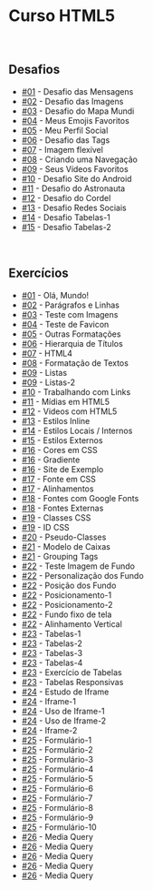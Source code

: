 <h1>Curso HTML5</h1>

<br>

<h2>Desafios</h2>

<ul>
  <li><a href="https://aleretamero.github.io/curso-em-video/html-css/desafios/d001/">#01</a> - Desafio das Mensagens</li>
  <li><a href="https://aleretamero.github.io/curso-em-video/html-css/desafios/d002/">#02</a> - Desafio das Imagens</li>
  <li><a href="https://aleretamero.github.io/curso-em-video/html-css/desafios/d003/">#03</a> - Desafio do Mapa Mundi</li>
  <li><a href="https://aleretamero.github.io/curso-em-video/html-css/desafios/d004/">#04</a> - Meus Emojis Favoritos</li>
  <li><a href="https://aleretamero.github.io/curso-em-video/html-css/desafios/d005/">#05</a> - Meu Perfil Social</li>
  <li><a href="https://aleretamero.github.io/curso-em-video/html-css/desafios/d006/">#06</a> - Desafio das Tags</li>
  <li><a href="https://aleretamero.github.io/curso-em-video/html-css/desafios/d007/">#07</a> - Imagem flexível</li>
  <li><a href="https://aleretamero.github.io/curso-em-video/html-css/desafios/d008/">#08</a> - Criando uma Navegação</li>
  <li><a href="https://aleretamero.github.io/curso-em-video/html-css/desafios/d009/">#09</a> - Seus Vídeos Favoritos</li>
  <li><a href="https://aleretamero.github.io/curso-em-video/html-css/desafios/d010/">#10</a> - Desafio Site do Android</li>
  <li><a href="https://aleretamero.github.io/curso-em-video/html-css/desafios/d011/">#11</a> - Desafio do Astronauta</li>
  <li><a href="https://aleretamero.github.io/curso-em-video/html-css/desafios/d012/">#12</a> - Desafio do Cordel</li>
  <li><a href="https://aleretamero.github.io/curso-em-video/html-css/desafios/d013/">#13</a> - Desafio Redes Sociais</li>
  <li><a href="https://aleretamero.github.io/curso-em-video/html-css/desafios/d014/">#14</a> - Desafio Tabelas-1</li>
  <li><a href="https://aleretamero.github.io/curso-em-video/html-css/desafios/d015/">#15</a> - Desafio Tabelas-2</li>
</ul>

<br>

<h2>Exercícios</h2>

<ul>
  <li><a href="https://aleretamero.github.io/curso-em-video/html-css/exercicios/ex001/">#01</a> - Olá, Mundo!</li>
  <li><a href="https://aleretamero.github.io/curso-em-video/html-css/exercicios/ex002/">#02</a> - Parágrafos e Linhas</li>
  <li><a href="https://aleretamero.github.io/curso-em-video/html-css/exercicios/ex003/">#03</a> - Teste com Imagens</li>
  <li><a href="https://aleretamero.github.io/curso-em-video/html-css/exercicios/ex004/">#04</a> - Teste de Favicon</li>
  <li><a href="https://aleretamero.github.io/curso-em-video/html-css/exercicios/ex005/">#05</a> - Outras Formatações</li>
  <li><a href="https://aleretamero.github.io/curso-em-video/html-css/exercicios/ex006/">#06</a> - Hierarquia de Títulos</li>
  <li><a href="https://aleretamero.github.io/curso-em-video/html-css/exercicios/ex007/">#07</a> - HTML4</li>
  <li><a href="https://aleretamero.github.io/curso-em-video/html-css/exercicios/ex008/">#08</a> - Formatação de Textos</li>
  <li><a href="https://aleretamero.github.io/curso-em-video/html-css/exercicios/ex009/">#09</a> - Listas</li>
  <li><a href="https://aleretamero.github.io/curso-em-video/html-css/exercicios/ex009/listas.html">#09</a> - Listas-2</li>
  <li><a href="https://aleretamero.github.io/curso-em-video/html-css/exercicios/ex010/">#10</a> - Trabalhando com Links</li>
  <li><a href="https://aleretamero.github.io/curso-em-video/html-css/exercicios/ex011/">#11</a> - Mídias em HTML5</li>
  <li><a href="https://aleretamero.github.io/curso-em-video/html-css/exercicios/ex012/">#12</a> - Videos com HTML5</li>
  <li><a href="https://aleretamero.github.io/curso-em-video/html-css/exercicios/ex013/">#13</a> - Estilos Inline</li>
  <li><a href="https://aleretamero.github.io/curso-em-video/html-css/exercicios/ex014/">#14</a> - Estilos Locais / Internos</li>
  <li><a href="https://aleretamero.github.io/curso-em-video/html-css/exercicios/ex015/">#15</a> - Estilos Externos</li>
  <li><a href="https://aleretamero.github.io/curso-em-video/html-css/exercicios/ex016/cor01.html">#16</a> - Cores em CSS</li>
  <li><a href="https://aleretamero.github.io/curso-em-video/html-css/exercicios/ex016/cor02.html">#16</a> - Gradiente</li>
  <li><a href="https://aleretamero.github.io/curso-em-video/html-css/exercicios/ex016/cor03.html">#16</a> - Site de Exemplo</li>
  <li><a href="https://aleretamero.github.io/curso-em-video/html-css/exercicios/ex017/fonte01.html">#17</a> - Fonte em CSS</li>
  <li><a href="https://aleretamero.github.io/curso-em-video/html-css/exercicios/ex017/fonte02.html">#17</a> - Alinhamentos</li>
  <li><a href="https://aleretamero.github.io/curso-em-video/html-css/exercicios/ex018/fonte01.html">#18</a> - Fontes com Google Fonts</li>
  <li><a href="https://aleretamero.github.io/curso-em-video/html-css/exercicios/ex018/fonte02.html">#18</a> - Fontes Externas</li>
  <li><a href="https://aleretamero.github.io/curso-em-video/html-css/exercicios/ex019/classes.html">#19</a> - Classes CSS</li>
  <li><a href="https://aleretamero.github.io/curso-em-video/html-css/exercicios/ex019/id.html">#19</a> - ID CSS</li>
  <li><a href="https://aleretamero.github.io/curso-em-video/html-css/exercicios/ex020/">#20</a> - Pseudo-Classes</li>
  <li><a href="https://aleretamero.github.io/curso-em-video/html-css/exercicios/ex021/caixa01.html">#21</a> - Modelo de Caixas</li>
  <li><a href="https://aleretamero.github.io/curso-em-video/html-css/exercicios/ex021/caixa02.html">#21</a> - Grouping Tags</li>
  <li><a href="https://aleretamero.github.io/curso-em-video/html-css/exercicios/ex022/fundo001.html">#22</a> - Teste Imagem de Fundo</li>
  <li><a href="https://aleretamero.github.io/curso-em-video/html-css/exercicios/ex022/fundo002.html">#22</a> - Personalização dos Fundo</li>
  <li><a href="https://aleretamero.github.io/curso-em-video/html-css/exercicios/ex022/fundo003.html">#22</a> - Posição dos Fundo</li>
  <li><a href="https://aleretamero.github.io/curso-em-video/html-css/exercicios/ex022/fundo004.html">#22</a> - Posicionamento-1</li>
  <li><a href="https://aleretamero.github.io/curso-em-video/html-css/exercicios/ex022/fundo005.html">#22</a> - Posicionamento-2</li>
  <li><a href="https://aleretamero.github.io/curso-em-video/html-css/exercicios/ex022/fundo006.html">#22</a> - Fundo fixo de tela</li>
  <li><a href="https://aleretamero.github.io/curso-em-video/html-css/exercicios/ex022/fundo007.html">#22</a> - Alinhamento Vertical</li>
  <li><a href="https://aleretamero.github.io/curso-em-video/html-css/exercicios/ex023/tabela001.html">#23</a> - Tabelas-1</li>
  <li><a href="https://aleretamero.github.io/curso-em-video/html-css/exercicios/ex023/tabela002.html">#23</a> - Tabelas-2</li>
  <li><a href="https://aleretamero.github.io/curso-em-video/html-css/exercicios/ex023/tabela003.html">#23</a> - Tabelas-3</li>
  <li><a href="https://aleretamero.github.io/curso-em-video/html-css/exercicios/ex023/tabela004.html">#23</a> - Tabelas-4</li>
  <li><a href="https://aleretamero.github.io/curso-em-video/html-css/exercicios/ex023/tabela005.html">#23</a> - Exercício de Tabelas</li>
  <li><a href="https://aleretamero.github.io/curso-em-video/html-css/exercicios/ex023/tabela006.html">#23</a> - Tabelas Responsivas</li>
  <li><a href="https://aleretamero.github.io/curso-em-video/html-css/exercicios/ex024/iframe001.html">#24</a> - Estudo de Iframe</li>
  <li><a href="https://aleretamero.github.io/curso-em-video/html-css/exercicios/ex024/iframe002.html">#24</a> - Iframe-1</li>
  <li><a href="https://aleretamero.github.io/curso-em-video/html-css/exercicios/ex024/iframe003.html">#24</a> - Uso de Iframe-1</li>
  <li><a href="https://aleretamero.github.io/curso-em-video/html-css/exercicios/ex024/iframe004.html">#24</a> - Uso de Iframe-2</li>
  <li><a href="https://aleretamero.github.io/curso-em-video/html-css/exercicios/ex024/iframe005.html">#24</a> - Iframe-2</li>
  <li><a href="https://aleretamero.github.io/curso-em-video/html-css/exercicios/ex025/form001.html">#25</a> - Formulário-1</li>
  <li><a href="https://aleretamero.github.io/curso-em-video/html-css/exercicios/ex025/form002.html">#25</a> - Formulário-2</li>
  <li><a href="https://aleretamero.github.io/curso-em-video/html-css/exercicios/ex025/form003.html">#25</a> - Formulário-3</li>
  <li><a href="https://aleretamero.github.io/curso-em-video/html-css/exercicios/ex025/form004.html">#25</a> - Formulário-4</li>
  <li><a href="https://aleretamero.github.io/curso-em-video/html-css/exercicios/ex025/form005.html">#25</a> - Formulário-5</li>
  <li><a href="https://aleretamero.github.io/curso-em-video/html-css/exercicios/ex025/form006.html">#25</a> - Formulário-6</li>
  <li><a href="https://aleretamero.github.io/curso-em-video/html-css/exercicios/ex025/form007.html">#25</a> - Formulário-7</li>
  <li><a href="https://aleretamero.github.io/curso-em-video/html-css/exercicios/ex025/form008.html">#25</a> - Formulário-8</li>
  <li><a href="https://aleretamero.github.io/curso-em-video/html-css/exercicios/ex025/form009.html">#25</a> - Formulário-9</li>
  <li><a href="https://aleretamero.github.io/curso-em-video/html-css/exercicios/ex025/form010.html">#25</a> - Formulário-10</li>
  <li><a href="https://aleretamero.github.io/curso-em-video/html-css/exercicios/ex026/mq001/">#26</a> - Media Query</li>
  <li><a href="https://aleretamero.github.io/curso-em-video/html-css/exercicios/ex026/mq002/">#26</a> - Media Query</li>
  <li><a href="https://aleretamero.github.io/curso-em-video/html-css/exercicios/ex026/mq003/">#26</a> - Media Query</li>
  <li><a href="https://aleretamero.github.io/curso-em-video/html-css/exercicios/ex026/mq004/">#26</a> - Media Query</li>
  <li><a href="https://aleretamero.github.io/curso-em-video/html-css/exercicios/ex026/mq005/">#26</a> - Media Query</li>
</ul>
